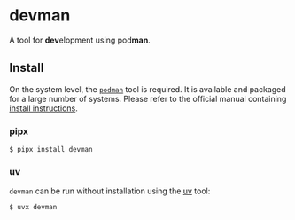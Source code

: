 # devman

A tool for **dev**elopment using pod**man**.

## Install

On the system level, the [`podman`](https://podman.io/) tool is required.
It is available and packaged for a large number of systems.
Please refer to the official manual containing [install instructions](https://podman.io/docs/installation).

### pipx

```
$ pipx install devman
```

### uv

`devman` can be run without installation using the [uv](https://github.com/astral-sh/uv) tool:

```
$ uvx devman
```
